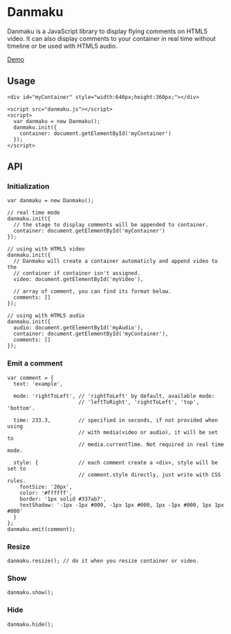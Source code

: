 ﻿Danmaku
======

Danmaku is a JavaScript library to display flying comments on HTML5 video. It can also display comments to your container in real time without timeline or be used with HTML5 audio.

[Demo](https://weizhenye.github.io/Danmaku/)

## Usage
	<div id="myContainer" style="width:640px;height:360px;"></div>

	<script src="danmaku.js"></script>
	<script>
	  var danmaku = new Danmaku();
	  danmaku.init({
	  	container: document.getElementById('myContainer')
	  });
	</script>


## API

### Initialization
	var danmaku = new Danmaku();

	// real time mode
	danmaku.init({
	  // the stage to display comments will be appended to container.
	  container: document.getElementById('myContainer')
	});

	// using with HTML5 video
	danmaku.init({
	  // Danmaku will create a container automaticly and append video to the 
	  // container if container isn't assigned.
	  video: document.getElementById('myVideo'),

	  // array of comment, you can find its format below.
	  comments: []
	});

	// using with HTML5 audio
	danmaku.init({
	  audio: document.getElementById('myAudio'),
	  container: document.getElementById('myContainer'),
	  comments: []
	});

### Emit a comment
	var comment = {
	  text: 'example',

	  mode: 'rightToLeft', // 'rightToLeft' by default, available mode:
	                       // 'leftToRight', 'rightToLeft', 'top', 'bottom'.

	  time: 233.3,         // specified in seconds, if not provided when using
	                       // with media(video or audio), it will be set to
	                       // media.currentTime. Not required in real time mode.

	  style: {             // each comment create a <div>, style will be set to 
	  	                   // comment.style directly, just write with CSS rules.
	    fontSize: '20px',
	    color: '#ffffff',
	    border: '1px solid #337ab7',
	    textShadow: '-1px -1px #000, -1px 1px #000, 1px -1px #000, 1px 1px #000'
	  }
	};
	danmaku.emit(comment);

### Resize
	danmaku.resize(); // do it when you resize container or video.

### Show
	danmaku.show();

### Hide
	danmaku.hide();
